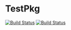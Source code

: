 # TestPkg

[![Build Status](https://travis-ci.com/Rikse/TestPkg.jl.svg?branch=master)](https://travis-ci.com/Rikse/TestPkg.jl)
[![Build Status](https://ci.appveyor.com/api/projects/status/github/Rikse/TestPkg.jl?svg=true)](https://ci.appveyor.com/project/Rikse/TestPkg-jl)
